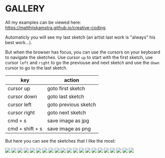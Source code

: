# GALLERY

All my examples can be viewed here: <https://matthijskamstra.github.io/creative-coding>.

Automaticly you will see my last sketch (an artist last work is "always" his best work...).

But when the browser has focus, you can use the cursors on your keyboard to navigate the sketches.
Use cursor `up` to start with the first sketch, use cursor `left` and `right` to go the previouse and next sketch and use the `down` cursor to go to the last sketch.

key | action
--- | ---
cursor up | goto first sketch
cursor down | goto last sketch
cursor left | goto previous sketch
cursor right | goto next sketch
cmd + s | save image as jpg
cmd + shift + s | save image as png


But here you can see the sketches that I like the most:

[![](docs/img/sketch/cc004.png)](https://matthijskamstra.github.io/creative-coding/#CC004)
[![](docs/img/sketch/cc007.png)](https://matthijskamstra.github.io/creative-coding/#CC007)
[![](docs/img/sketch/cc009.png)](https://matthijskamstra.github.io/creative-coding/#CC009)
[![](docs/img/sketch/cc011.png)](https://matthijskamstra.github.io/creative-coding/#CC011)
[![](docs/img/sketch/cc012.png)](https://matthijskamstra.github.io/creative-coding/#CC012)
[![](docs/img/sketch/cc013.png)](https://matthijskamstra.github.io/creative-coding/#CC013)
[![](docs/img/sketch/cc015.png)](https://matthijskamstra.github.io/creative-coding/#CC015)
[![](docs/img/sketch/cc017.png)](https://matthijskamstra.github.io/creative-coding/#CC017)
[![](docs/img/sketch/cc018.png)](https://matthijskamstra.github.io/creative-coding/#CC018)
[![](docs/img/sketch/cc019.png)](https://matthijskamstra.github.io/creative-coding/#CC019)
[![](docs/img/sketch/cc020.png)](https://matthijskamstra.github.io/creative-coding/#CC020)
[![](docs/img/sketch/cc021.png)](https://matthijskamstra.github.io/creative-coding/#CC021)
[![](docs/img/sketch/cc022.png)](https://matthijskamstra.github.io/creative-coding/#CC022)
[![](docs/img/sketch/cc023.png)](https://matthijskamstra.github.io/creative-coding/#CC023)
[![](docs/img/sketch/cc024.png)](https://matthijskamstra.github.io/creative-coding/#CC024)
[![](docs/img/sketch/cc026.png)](https://matthijskamstra.github.io/creative-coding/#CC026)
[![](docs/img/sketch/cc027.png)](https://matthijskamstra.github.io/creative-coding/#CC027)
[![](docs/img/sketch/cc030.png)](https://matthijskamstra.github.io/creative-coding/#CC030)
[![](docs/img/sketch/cc031.png)](https://matthijskamstra.github.io/creative-coding/#CC031)
[![](docs/img/sketch/cc032.png)](https://matthijskamstra.github.io/creative-coding/#CC032)
[![](docs/img/sketch/cc033.png)](https://matthijskamstra.github.io/creative-coding/#CC033)


